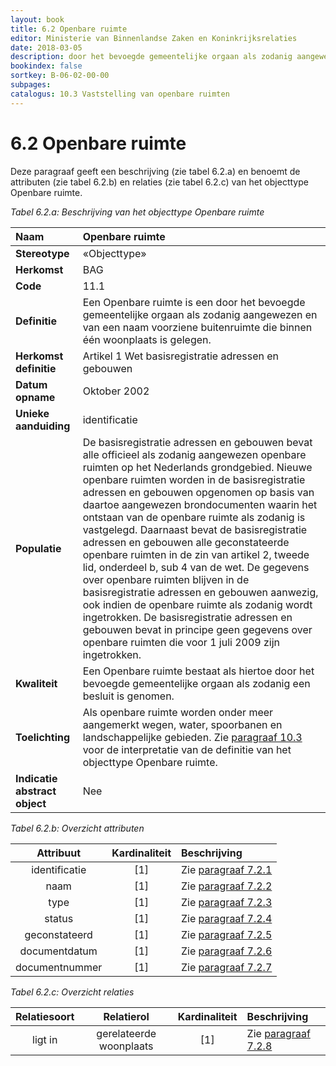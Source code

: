 ```yaml
---
layout: book
title: 6.2 Openbare ruimte
editor: Ministerie van Binnenlandse Zaken en Koninkrijksrelaties
date: 2018-03-05
description: door het bevoegde gemeentelijke orgaan als zodanig aangewezen en van een naam voorziene buitenruimte die binnen één woonplaats is gelegen
bookindex: false
sortkey: B-06-02-00-00
subpages:
catalogus: 10.3 Vaststelling van openbare ruimten
---
```


# 6.2 Openbare ruimte

Deze paragraaf geeft een beschrijving (zie tabel 6.2.a) en benoemt de attributen (zie tabel 6.2.b) en relaties (zie tabel 6.2.c) van het objecttype Openbare ruimte.

_Tabel 6.2.a: Beschrijving van het objecttype Openbare ruimte_

| Naam | Openbare ruimte |
| :--- | :--- |
| **Stereotype** | «Objecttype» |
| **Herkomst** | BAG |
| **Code** | 11.1 |
| **Definitie** | Een Openbare ruimte is een door het bevoegde gemeentelijke orgaan als zodanig aangewezen en van een naam voorziene buitenruimte die binnen één woonplaats is gelegen. |
| **Herkomst definitie** | Artikel 1 Wet basisregistratie adressen en gebouwen |
| **Datum opname** | Oktober 2002 |
| **Unieke aanduiding** | identificatie |
| **Populatie** | De basisregistratie adressen en gebouwen bevat alle officieel als zodanig aangewezen openbare ruimten op het Nederlands grondgebied. Nieuwe openbare ruimten worden in de basisregistratie adressen en gebouwen opgenomen op basis van daartoe aangewezen brondocumenten waarin het ontstaan van de openbare ruimte als zodanig is vastgelegd. Daarnaast bevat de basisregistratie adressen en gebouwen alle geconstateerde openbare ruimten in de zin van artikel 2, tweede lid, onderdeel b, sub 4 van de wet. De gegevens over openbare ruimten blijven in de basisregistratie adressen en gebouwen aanwezig, ook indien de openbare ruimte als zodanig wordt ingetrokken. De basisregistratie adressen en gebouwen bevat in principe geen gegevens over openbare ruimten die voor 1 juli 2009 zijn ingetrokken. |
| **Kwaliteit** | Een Openbare ruimte bestaat als hiertoe door het bevoegde gemeentelijke orgaan als zodanig een besluit is genomen. |
| **Toelichting** | Als openbare ruimte worden onder meer aangemerkt wegen, water, spoorbanen en landschappelijke gebieden. Zie [paragraaf 10.3](#103-vaststelling-van-openbare-ruimten) voor de interpretatie van de definitie van het objecttype Openbare ruimte. |
| **Indicatie abstract object** | Nee |

_Tabel 6.2.b: Overzicht attributen_

| Attribuut | Kardinaliteit | Beschrijving |
| :---: | :---: | :--- |
| identificatie | \[1\] | Zie [paragraaf 7.2.1](#721-identificatie) |
| naam | \[1\] | Zie [paragraaf 7.2.2](#722-naam) |
| type | \[1\] | Zie [paragraaf 7.2.3](#723-type) |
| status | \[1\] | Zie [paragraaf 7.2.4](#724-status) |
| geconstateerd | \[1\] | Zie [paragraaf 7.2.5](#725-geconstateerd) |
| documentdatum | \[1\] | Zie [paragraaf 7.2.6](#726-documentdatum) |
| documentnummer | \[1\] | Zie [paragraaf 7.2.7](#727-documentnummer) |

_Tabel 6.2.c: Overzicht relaties_

| Relatiesoort | Relatierol | Kardinaliteit | Beschrijving |
| :---: | :---: | :---: | :--- |
| ligt in | gerelateerde woonplaats | \[1\] | Zie [paragraaf 7.2.8](#728-relatie-ligt-in-gerelateerde-woonplaats) |
